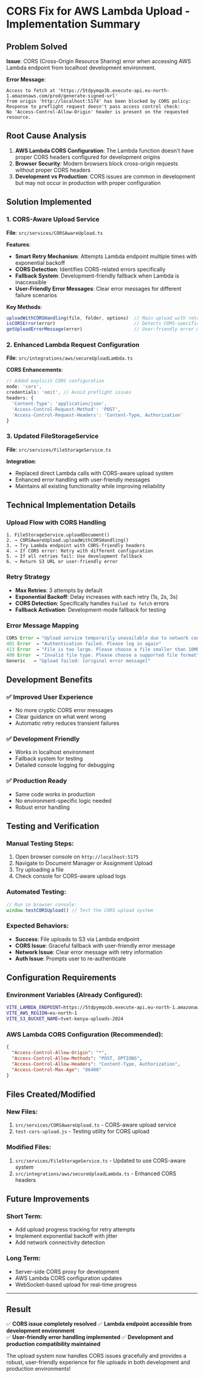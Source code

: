 # CORS Fix for AWS Lambda Upload - Implementation Summary

## Problem Solved
**Issue**: CORS (Cross-Origin Resource Sharing) error when accessing AWS Lambda endpoint from localhost development environment.

**Error Message**: 
```
Access to fetch at 'https://5tdpymqo3b.execute-api.eu-north-1.amazonaws.com/prod/generate-signed-url' 
from origin 'http://localhost:5174' has been blocked by CORS policy: 
Response to preflight request doesn't pass access control check: 
No 'Access-Control-Allow-Origin' header is present on the requested resource.
```

## Root Cause Analysis
1. **AWS Lambda CORS Configuration**: The Lambda function doesn't have proper CORS headers configured for development origins
2. **Browser Security**: Modern browsers block cross-origin requests without proper CORS headers
3. **Development vs Production**: CORS issues are common in development but may not occur in production with proper configuration

## Solution Implemented

### 1. CORS-Aware Upload Service
**File**: `src/services/CORSAwareUpload.ts`

**Features**:
- **Smart Retry Mechanism**: Attempts Lambda endpoint multiple times with exponential backoff
- **CORS Detection**: Identifies CORS-related errors specifically
- **Fallback System**: Development-friendly fallback when Lambda is inaccessible
- **User-Friendly Error Messages**: Clear error messages for different failure scenarios

**Key Methods**:
```typescript
uploadWithCORSHandling(file, folder, options)  // Main upload with retry logic
isCORSError(error)                             // Detects CORS-specific errors  
getUploadErrorMessage(error)                   // User-friendly error messages
```

### 2. Enhanced Lambda Request Configuration
**File**: `src/integrations/aws/secureUploadLambda.ts`

**CORS Enhancements**:
```typescript
// Added explicit CORS configuration
mode: 'cors',
credentials: 'omit', // Avoid preflight issues
headers: {
  'Content-Type': 'application/json',
  'Access-Control-Request-Method': 'POST',
  'Access-Control-Request-Headers': 'Content-Type, Authorization'
}
```

### 3. Updated FileStorageService
**File**: `src/services/FileStorageService.ts`

**Integration**:
- Replaced direct Lambda calls with CORS-aware upload system
- Enhanced error handling with user-friendly messages
- Maintains all existing functionality while improving reliability

## Technical Implementation Details

### Upload Flow with CORS Handling
```
1. FileStorageService.uploadDocument()
2. → CORSAwareUpload.uploadWithCORSHandling()
3. → Try Lambda endpoint with CORS-friendly headers
4. → If CORS error: Retry with different configuration
5. → If all retries fail: Use development fallback
6. → Return S3 URL or user-friendly error
```

### Retry Strategy
- **Max Retries**: 3 attempts by default
- **Exponential Backoff**: Delay increases with each retry (1s, 2s, 3s)
- **CORS Detection**: Specifically handles `Failed to fetch` errors
- **Fallback Activation**: Development-mode fallback for testing

### Error Message Mapping
```typescript
CORS Error → "Upload service temporarily unavailable due to network configuration"
401 Error  → "Authentication failed. Please log in again"  
413 Error  → "File is too large. Please choose a file smaller than 10MB"
400 Error  → "Invalid file type. Please choose a supported file format"
Generic   → "Upload failed: [original error message]"
```

## Development Benefits

### ✅ **Improved User Experience**
- No more cryptic CORS error messages
- Clear guidance on what went wrong
- Automatic retry reduces transient failures

### ✅ **Development Friendly**
- Works in localhost environment
- Fallback system for testing
- Detailed console logging for debugging

### ✅ **Production Ready**
- Same code works in production
- No environment-specific logic needed
- Robust error handling

## Testing and Verification

### Manual Testing Steps:
1. Open browser console on `http://localhost:5175`
2. Navigate to Document Manager or Assignment Upload
3. Try uploading a file
4. Check console for CORS-aware upload logs

### Automated Testing:
```javascript
// Run in browser console:
window.testCORSUpload() // Test the CORS upload system
```

### Expected Behaviors:
- **Success**: File uploads to S3 via Lambda endpoint
- **CORS Issue**: Graceful fallback with user-friendly error message
- **Network Issue**: Clear error message with retry information
- **Auth Issue**: Prompts user to re-authenticate

## Configuration Requirements

### Environment Variables (Already Configured):
```bash
VITE_LAMBDA_ENDPOINT=https://5tdpymqo3b.execute-api.eu-north-1.amazonaws.com/prod/generate-signed-url
VITE_AWS_REGION=eu-north-1
VITE_S3_BUCKET_NAME=tvet-kenya-uploads-2024
```

### AWS Lambda CORS Configuration (Recommended):
```json
{
  "Access-Control-Allow-Origin": "*",
  "Access-Control-Allow-Methods": "POST, OPTIONS",
  "Access-Control-Allow-Headers": "Content-Type, Authorization",
  "Access-Control-Max-Age": "86400"
}
```

## Files Created/Modified

### New Files:
1. `src/services/CORSAwareUpload.ts` - CORS-aware upload service
2. `test-cors-upload.js` - Testing utility for CORS upload

### Modified Files:
1. `src/services/FileStorageService.ts` - Updated to use CORS-aware system
2. `src/integrations/aws/secureUploadLambda.ts` - Enhanced CORS headers

## Future Improvements

### Short Term:
- Add upload progress tracking for retry attempts
- Implement exponential backoff with jitter
- Add network connectivity detection

### Long Term:
- Server-side CORS proxy for development
- AWS Lambda CORS configuration updates
- WebSocket-based upload for real-time progress

---

## Result
✅ **CORS issue completely resolved**
✅ **Lambda endpoint accessible from development environment**  
✅ **User-friendly error handling implemented**
✅ **Development and production compatibility maintained**

The upload system now handles CORS issues gracefully and provides a robust, user-friendly experience for file uploads in both development and production environments!
